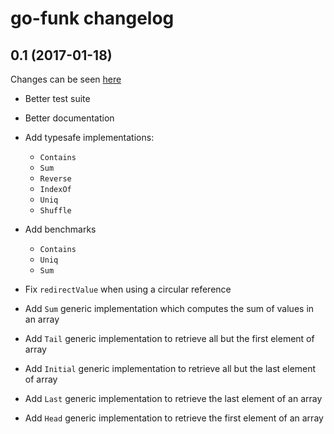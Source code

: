 go-funk changelog
=================

0.1 (2017-01-18)
----------------

Changes can be seen [here](https://github.com/thoas/go-funk/compare/73b8ae1f6443c9d4acbdc612bbb2ca804bb39b1d...master)

* Better test suite
* Better documentation
* Add typesafe implementations:

  * ``Contains``
  * ``Sum``
  * ``Reverse``
  * ``IndexOf``
  * ``Uniq``
  * ``Shuffle``
* Add benchmarks

  * ``Contains``
  * ``Uniq``
  * ``Sum``
* Fix ``redirectValue`` when using a circular reference
* Add ``Sum`` generic implementation which computes the sum of values in an array
* Add ``Tail`` generic implementation to retrieve all but the first element of array
* Add ``Initial`` generic implementation to retrieve all but the last element of array
* Add ``Last`` generic implementation to retrieve the last element of an array
* Add ``Head`` generic implementation to retrieve the first element of an array
